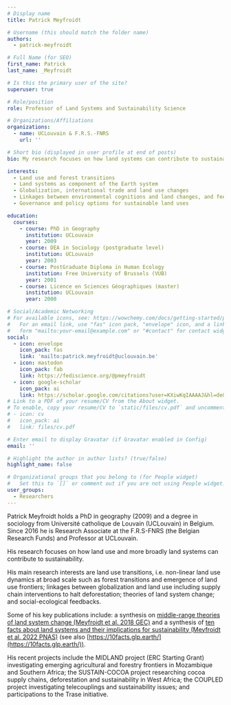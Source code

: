 ```yaml
---
# Display name
title: Patrick Meyfroidt

# Username (this should match the folder name)
authors:
  - patrick-meyfroidt

# Full Name (for SEO)
first_name: Patrick
last_name: _Meyfroidt

# Is this the primary user of the site?
superuser: true

# Role/position
role: Professor of Land Systems and Sustainability Science

# Organizations/Affiliations
organizations:
  - name: UCLouvain & F.R.S.-FNRS
    url: ''

# Short bio (displayed in user profile at end of posts)
bio: My research focuses on how land systems can contribute to sustainability.

interests:
  - Land use and forest transitions
  - Land systems as component of the Earth system
  - Globalization, international trade and land use changes
  - Linkages between environmental cognitions and land changes, and feedbacks in social-ecological systems
  - Governance and policy options for sustainable land uses

education:
  courses:
    - course: PhD in Geography
      institution: UCLouvain
      year: 2009
    - course: DEA in Sociology (postgraduate level)
      institution: UCLouvain
      year: 2003
    - course: PostGraduate Diploma in Human Ecology
      institution: Free University of Brussels (VUB)
      year: 2001
    - course: Licence en Sciences Géographiques (master)
      institution: UCLouvain
      year: 2000

# Social/Academic Networking
# For available icons, see: https://wowchemy.com/docs/getting-started/page-builder/#icons
#   For an email link, use "fas" icon pack, "envelope" icon, and a link in the
#   form "mailto:your-email@example.com" or "#contact" for contact widget.
social:
  - icon: envelope
    icon_pack: fas
    link: 'mailto:patrick.meyfroidt@uclouvain.be'
  - icon: mastodon
    icon_pack: fab
    link: https://fediscience.org/@pmeyfroidt
  - icon: google-scholar
    icon_pack: ai
    link: https://scholar.google.com/citations?user=KXiwKqIAAAAJ&hl=de&oi=ao
# Link to a PDF of your resume/CV from the About widget.
# To enable, copy your resume/CV to `static/files/cv.pdf` and uncomment the lines below.
# - icon: cv
#   icon_pack: ai
#   link: files/cv.pdf

# Enter email to display Gravatar (if Gravatar enabled in Config)
email: ''

# Highlight the author in author lists? (true/false)
highlight_name: false

# Organizational groups that you belong to (for People widget)
#   Set this to `[]` or comment out if you are not using People widget.
user_groups:
  - Researchers
---
```


Patrick Meyfroidt holds a PhD in geography (2009) and a degree in sociology from Université catholique de Louvain (UCLouvain) in Belgium. Since 2016 he is Research Associate at the F.R.S-FNRS (the Belgian Research Funds) and Professor at UCLouvain.

His research focuses on how land use and more broadly land systems can contribute to sustainability.

His main research interests are land use transitions, i.e. non-linear land use dynamics at broad scale such as forest transitions and emergence of land use frontiers; linkages between globalization and land use including supply chain interventions to halt deforestation; theories of land system change; and social-ecological feedbacks.

Some of his key publications include: a synthesis on [middle-range theories of land system change (Meyfroidt et al. 2018 GEC)](https://doi.org/10.1016/j.gloenvcha.2018.08.006) and a synthesis of [ten facts about land systems and their implications for sustainability (Meyfroidt et al. 2022 PNAS)](https://doi.org/10.1073/pnas.2109217118) (see also [https://10facts.glp.earth/](https://10facts.glp.earth/)). 

His recent projects include the MIDLAND project (ERC Starting Grant) investigating emerging agricultural and forestry frontiers in Mozambique and Southern Africa; the SUSTAIN-COCOA project researching cocoa supply chains, deforestation and sustainability in West Africa; the COUPLED project investigating telecouplings and sustainability issues; and participations to the Trase initiative.